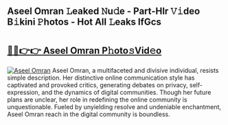 ## Aseel Omran 𝙻eaked 𝙽u𝚍e - Part-HIr 𝚅𝚒deo B𝚒kini 𝙿hotos - Hot All 𝙻eaks lfGcs

# <h2><a href="http://ld1k4o.urlbe.top/?page=Aseel+Omran">🔗🔗👉👉 Aseel Omran P𝚑oto𝚜Vid𝚎o</a></h2>

[![Aseel Omran](https://i.imgur.com/eBuTRDB.gif)](http://ld1k4o.urlbe.top/?page=Aseel+Omran)
Aseel Omran, a multifaceted and divisive individual, resists simple description. Her distinctive online communication style has captivated and provoked critics, generating debates on privacy, self-expression, and the dynamics of digital communities. Though her future plans are unclear, her role in redefining the online community is unquestionable. Fueled by unyielding resolve and undeniable enchantment, Aseel Omran reach in the digital community is boundless.
